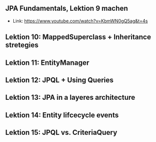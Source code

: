 ## JPA Fundamentals, Lektion 9 machen
- Link: https://www.youtube.com/watch?v=KbmWN0gQ5ag&t=4s

## Lektion 10: MappedSuperclass + Inheritance stretegies

## Lektion 11: EntityManager

## Lektion 12: JPQL + Using Queries

## Lektion 13: JPA in a layeres architecture

## Lektion 14: Entity lifcecycle events

## Lektion 15: JPQL vs. CriteriaQuery